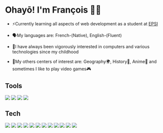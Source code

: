 # Ohayō! I'm François 👋🏻

- ⚡Currently learning all aspects of web development as a student at <a href="https://epsi.fr" target="_blank">EPSI</a>

- 🗣️My languages are: French-(Native), English-(Fluent)

- 🔮I have always been vigorously interested in computers and various technologies since my childhood

- 🏮My others centers of interest are: Geography🌍, History📖, Anime🗾 and sometimes I like to play video games🎮

## Tools

<div>
<!-- VS Code -->
<img src="https://img.shields.io/badge/VSCode-0078D4?style=for-the-badge&logo=visual%20studio%20code&logoColor=white">

<!-- PHPStorm -->
<img src="http://img.shields.io/badge/-PHPStorm-181717?style=for-the-badge&logo=phpstorm&logoColor=white">

<!-- Figma -->
 <img src="https://img.shields.io/badge/Figma-F24E1E?style=for-the-badge&logo=figma&logoColor=white">

 <!-- Draw.io -->
 <img src="https://img.shields.io/badge/Draw.io-f08705?style=for-the-badge&logo=diagrams.net&logoColor=white">
</div>

## Tech

<div>

<!-- React -->
<img src="https://img.shields.io/badge/React-20232A?style=for-the-badge&logo=react&logoColor=61DAFB">

<!-- JS -->
<img src="https://img.shields.io/badge/JavaScript-323330?style=for-the-badge&logo=javascript&logoColor=F7DF1E">

<!-- HTML -->
<img src="https://img.shields.io/badge/HTML5-E34F26?style=for-the-badge&logo=html5&logoColor=white">

<!-- CSS -->
<img src="https://img.shields.io/badge/CSS3-1572B6?style=for-the-badge&logo=css3&logoColor=white">

<!-- PHP -->
<img src="https://img.shields.io/badge/PHP-777BB4?style=for-the-badge&logo=php&logoColor=white">

<!-- MySQL -->
<img src="https://img.shields.io/badge/MySQL-005C84?style=for-the-badge&logo=mysql&logoColor=white">

<!-- Git -->
<img src="https://img.shields.io/badge/GIT-E44C30?style=for-the-badge&logo=git&logoColor=white">

<!-- Apache -->
<img src="https://img.shields.io/badge/Apache-D22128?style=for-the-badge&logo=Apache&logoColor=white">

<!-- Nginx -->
<img src="https://img.shields.io/badge/Nginx-009639?style=for-the-badge&logo=nginx&logoColor=white">

<!-- Docker -->
<img src="https://img.shields.io/badge/Docker-2CA5E0?style=for-the-badge&logo=docker&logoColor=white">

<!-- Windows -->
 <img src="https://img.shields.io/badge/Windows-0078D6?style=for-the-badge&logo=windows&logoColor=white">

 <!-- Ubuntu -->
 <img src="https://img.shields.io/badge/Ubuntu-E95420?style=for-the-badge&logo=ubuntu&logoColor=white">
</div>
